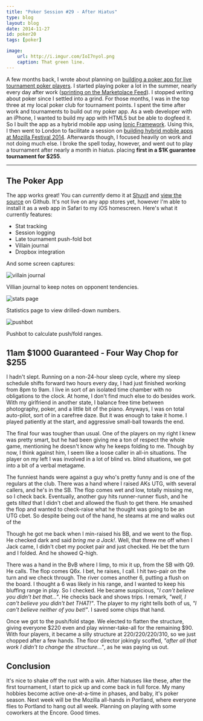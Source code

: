 ```yaml
---
title: "Poker Session #29 - After Hiatus"
type: blog
layout: blog
date: 2014-11-27
id: poker20
tags: [poker]

image:
    url: http://i.imgur.com/IoI7nyol.png
    caption: That green line.
---
```


A few months back, I wrote about planning on [building a poker app for live
tournament poker players](/blog/poker19). I started playing poker a lot in the
summer, nearly every day after work ([sprinting on the Marketplace
Feed](/blog/feed)). I stopped writing about poker since I settled into a
grind. For those months, I was in the top three at my local poker club for
tournament points. I spent the time after work and tournaments to build out my
poker app. As a web developer with an iPhone, I wanted to build my app with
HTML5 but be able to dogfeed it. So I built the app as a hybrid mobile app
using [Ionic Framework](http://ionicframework.com). Using this, I then went to
London to facilitate a session on [building hybrid mobile apps at Mozilla
Festival 2014](/blog/mozfest). Afterwards though, I focused heavily on work and
not doing much else. I broke the spell today, however, and went out to play a
tournament after nearly a month in hiatus. placing **first in a $1K guarantee
tournament for $255**.

---

## The Poker App

The app works great! You can *currently* demo it at
[Shuvit](https://shuvit.ngokevin.com) and [view the
source](https://github.com/ngokevin/shuvit) on Github. It's not live on any app
stores yet, however I'm able to install it as a web app in Safari to my iOS
homescreen.  Here's what it currently features:

- Stat tracking
- Session logging
- Late tournament push-fold bot
- Villain journal
- Dropbox integration

And some screen captures:

![villain journal](http://i.imgur.com/JsKod2Al.png)
<div class="page-caption"><span>
  Villian journal to keep notes on opponent tendencies.
</div></span>

![stats page](http://i.imgur.com/XakXr1Hl.png)
<div class="page-caption"><span>
  Statistics page to view drilled-down numbers.
</div></span>

![pushbot](http://i.imgur.com/jTe0tWQl.png)
<div class="page-caption"><span>
  Pushbot to calculate push/fold ranges.
</div></span>

## 11am $1000 Guaranteed - Four Way Chop for $255

I hadn't slept. Running on a non-24-hour sleep cycle, where my sleep schedule
shifts forward two hours every day, I had just finished working from 8pm to
9am. I live in sort of an isolated time chamber with no obligations to the
clock. At home, I don't find much else to do besides work. With my girlfriend
in another state, I balance free time between photography, poker, and a little
bit of the piano. Anyways, I was on total auto-pilot, sort of in a carefree
daze. But it was enough to take it home. I played patiently at the start,
and aggressive small-ball towards the end.

The final four was tougher than usual. One of the players on my right I knew
was pretty smart, but he had been giving me a ton of respect the whole game,
mentioning he doesn't know why he keeps folding to me. Though by now, I think
against him, I seem like a loose caller in all-in situations. The player on
my left I was involved in a lot of blind vs. blind situations, we got into
a bit of a verbal metagame.

The funniest hands were against a guy who's pretty funny and is one of the
regulars at the club. There was a hand where I raised AKs UTG, with several
callers, and he's in the SB. The flop comes wet and low, totally missing me, so
I check back. Eventually, another guy hits runner-runner flush, and he gets
*tilted* that I didn't cbet and allowed the flush to get there. He smashed
the flop and wanted to check-raise what he thought was going to be an UTG
cbet. So despite being out of the hand, he steams at me and walks out of the

Though he got me back when I min-raised his BB, and we went to the flop. He
checked dark and said *bring me a Jack!*. Well, that threw me off when I Jack
came, I didn't cbet my pocket pair and just checked. He bet the turn and I
folded. And he showed Q-high.

There was a hand in the BvB where I limp, to mix it up, from the SB with Q9. He
calls. The flop comes Q6x. I bet, he raises, I call. I hit two-pair on the turn
and we check through.  The river comes another 6, putting a flush on the board.
I thought a 6 was likely in his range, and I wanted to keep his bluffing range
in play. So I checked. He became suspicious, "*I can't believe you didn't bet
that..."*. He checks back and shows trips. I remark, *"well, I can't believe you
didn't bet THAT!"*. The player to my right tells both of us, *"I can't
believe neither of you bet!"*. I saved some chips that hand.

Once we got to the push/fold stage. We elected to flatten the structure, giving
everyone $220 even and play winner-take-all for the remaining $90. With
four players, it became a silly structure at 220/220/220/310, so we just
chopped after a few hands. The floor director jokingly scoffed, *"after all
that work I didn't to change the structure..."*, as he was paying us out.

## Conclusion

It's nice to shake off the rust with a win. After hiatuses like these, after
the first tournament, I start to pick up and come back in full force. My many
hobbies become active one-at-a-time in phases, and baby, it's poker season.
Next week will be the Mozilla all-hands in Portland, where everyone flies to
Portland to hang out all week. Planning on playing with some coworkers at the
Encore. Good times.
